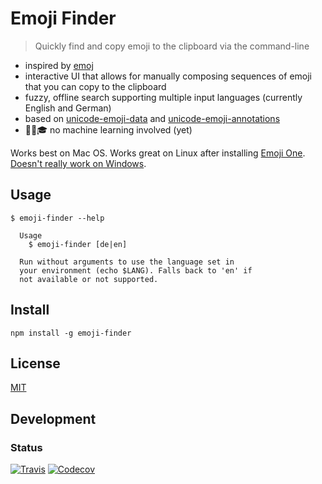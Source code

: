 # Emoji Finder

> Quickly find and copy emoji to the clipboard via the command-line

- inspired by [emoj](https://www.npmjs.com/package/emoj)
- interactive UI that allows for manually composing sequences of emoji that you can copy to the clipboard
- fuzzy, offline search supporting multiple input languages (currently English and German)
- based on [unicode-emoji-data](https://www.npmjs.com/package/unicode-emoji-data) and [unicode-emoji-annotations](https://www.npmjs.com/package/unicode-emoji-annotations)
- 🚫🤖🎓 no machine learning involved (yet)

Works best on Mac OS. Works great on Linux after installing [Emoji One](https://github.com/eosrei/emojione-color-font#install-on-linux). [Doesn't really work on Windows](https://github.com/sindresorhus/emoj/issues/5).

## Usage

```
$ emoji-finder --help

  Usage
    $ emoji-finder [de|en]

  Run without arguments to use the language set in
  your environment (echo $LANG). Falls back to 'en' if
  not available or not supported.
```

## Install

`npm install -g emoji-finder`

## License

[MIT](https://github.com/dematerializer/unicode-emoji-annotations/blob/master/LICENSE)

## Development

### Status

[![Travis](https://img.shields.io/travis/dematerializer/emoji-finder.svg?style=flat-square)](https://travis-ci.org/dematerializer/emoji-finder)
[![Codecov](https://img.shields.io/codecov/c/github/dematerializer/emoji-finder.svg?style=flat-square)](https://codecov.io/gh/dematerializer/emoji-finder)
